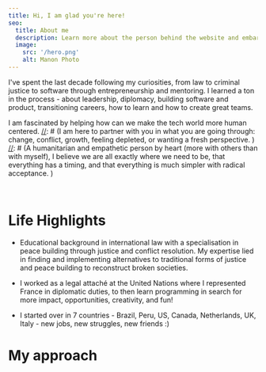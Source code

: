 ```yaml
---
title: Hi, I am glad you're here!
seo:
  title: About me
  description: Learn more about the person behind the website and embark on a journey of inspiration and shared experiences.
  image:
    src: '/hero.png'
    alt: Manon Photo
---
```

I've spent the last decade following my curiosities, from law to criminal justice to software through entrepreneurship and mentoring. I learned a ton in the process - about leadership, diplomacy, building software and product, transitioning careers, how to learn and how to create great teams. 

I am fascinated by helping how can we make the tech world more human centered. 
[//]: # (I am here to partner with you in what you are going through: change, conflict, growth, feeling depleted, or wanting a fresh perspective. )
[//]: # (A humanitarian and empathetic person by heart &#40;more with others than with myself&#41;,  I believe we are all exactly where we need to be, that everything has a timing, and that everything is much simpler with radical acceptance. )

[//]: # (Why are we seeking thoughtful partners? To live better lives, with integrity and purpose, to have a positive impact on our communities and, ultimately, the planet.)


<br/>

# Life Highlights 
- Educational background in international law with a specialisation in peace building through justice and conflict resolution. My expertise lied in finding and implementing alternatives to traditional forms of justice and peace building to reconstruct broken societies.

- I worked as a legal attaché at the United Nations where I represented France in diplomatic duties, to then learn programming in search for more impact, opportunities, creativity, and fun! 

- I started over in 7 countries - Brazil, Peru, US, Canada, Netherlands, UK, Italy - new jobs, new struggles, new friends :)

# My approach


